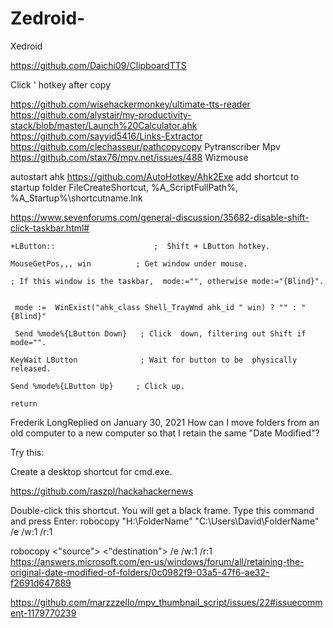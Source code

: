 # Zedroid-
Xedroid

https://github.com/Daichi09/ClipboardTTS

Click ' hotkey after copy

https://github.com/wisehackermonkey/ultimate-tts-reader
https://github.com/alystair/my-productivity-stack/blob/master/Launch%20Calculator.ahk
https://github.com/sayyid5416/Links-Extractor
https://github.com/clechasseur/pathcopycopy
Pytranscriber
Mpv https://github.com/stax76/mpv.net/issues/488
Wizmouse

autostart ahk
https://github.com/AutoHotkey/Ahk2Exe add shortcut to startup folder
FileCreateShortcut, %A_ScriptFullPath%, %A_Startup%\shortcutname.lnk



https://www.sevenforums.com/general-discussion/35682-disable-shift-click-taskbar.html#

    +LButton::                      ;  Shift + LButton hotkey.

    MouseGetPos,,, win          ; Get window under mouse.

    ; If this window is the taskbar,  mode:="", otherwise mode:="{Blind}".

   
     mode :=  WinExist("ahk_class Shell_TrayWnd ahk_id " win) ? "" : "{Blind}"

     Send %mode%{LButton Down}   ; Click  down, filtering out Shift if mode="".

    KeyWait LButton              ; Wait for button to be  physically released.

    Send %mode%{LButton Up}     ; Click up.

    return

Frederik LongReplied on January 30, 2021
How can I move folders from an old computer to a new computer so that I retain the same "Date Modified"?

Try this:

Create a desktop shortcut for cmd.exe.

https://github.com/raszpl/hackahackernews


Double-click this shortcut. You will get a black frame.
Type this command and press Enter:
robocopy  "H:\FolderName"  "C:\Users\David\FolderName"  /e  /w:1  /r:1


robocopy <"source"> <"destination">  /e  /w:1  /r:1
https://answers.microsoft.com/en-us/windows/forum/all/retaining-the-original-date-modified-of-folders/0c0982f9-03a5-47f6-ae32-f2691d647889

https://github.com/marzzzello/mpv_thumbnail_script/issues/22#issuecomment-1179770239

